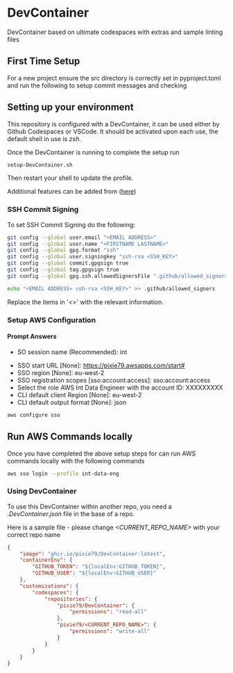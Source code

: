 # DevContainer

DevContainer based on ultimate codespaces with extras and sample linting files

## First Time Setup

For a new project ensure the src directory is correctly set in pyproject.toml and run the following
to setup commit messages and checking

## Setting up your environment

This repository is configured with a DevContainer, it can be used either by Github Codespaces or
VSCode. It should be activated upon each use, the default shell in use is _zsh_.

Once the DevContainer is running to complete the setup run

```zsh
setup-DevContainer.sh
```

Then restart your shell to update the profile.

Additional features can be added from
([here](https://github.com/DevContainers-contrib/features/tree/main/src))

### SSH Commit Signing

To set SSH Commit Signing do the following:

```zsh
git config --global user.email "<EMAIL ADDRESS>"
git config --global user.name "<FIRSTNAME LASTNAME>"
git config --global gpg.format "ssh"
git config --global user.signingkey "ssh-rsa <SSH_KEY>"
git config --global commit.gpgsign true
git config --global tag.gpgsign true
git config --global gpg.ssh.allowedSignersFile ".github/allowed_signers"

echo "<EMAIL ADDRESS> ssh-rsa <SSH_KEY>" >> .github/allowed_signers
```

Replace the items in '<>' with the relevant information.

### Setup AWS Configuration

#### Prompt Answers

-   SO session name (Recommended): int
<!-- trunk-ignore(markdown-link-check/0) -->
-   SSO start URL [None]: <https://pixie79.awsapps.com/start#>
-   SSO region [None]: eu-west-2
-   SSO registration scopes [sso:account:access]: sso:account:access
-   Select the role AWS Int Data Engineer with the account ID: XXXXXXXXX
-   CLI default client Region [None]: eu-west-2
-   CLI default output format [None]: json

```zsh
aws configure sso
```

## Run AWS Commands locally

Once you have completed the above setup steps for can run AWS commands locally with the following
commands

```zsh
aws sso login --profile int-data-eng
```

### Using DevContainer

To use this DevContainer within another repo, you need a _.DevContainer.json_ file in the base of a
repo.

Here is a sample file - please change _<CURRENT_REPO_NAME>_ with your correct repo name

```json
{
    "image": "ghcr.io/pixie79/DevContainer:latest",
    "containerEnv": {
        "GITHUB_TOKEN": "${localEnv:GITHUB_TOKEN}",
        "GITHUB_USER": "${localEnv:GITHUB_USER}"
    },
    "customizations": {
        "codespaces": {
            "repositories": {
                "pixie79/DevContainer": {
                    "permissions": "read-all"
                },
                "pixie79/<CURRENT_REPO_NAME>": {
                    "permissions": "write-all"
                }
            }
        }
    }
}
```
